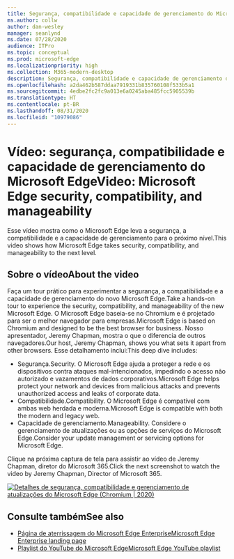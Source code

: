 ```yaml
---
title: Segurança, compatibilidade e capacidade de gerenciamento do Microsoft Edge
ms.author: collw
author: dan-wesley
manager: seanlynd
ms.date: 07/28/2020
audience: ITPro
ms.topic: conceptual
ms.prod: microsoft-edge
ms.localizationpriority: high
ms.collection: M365-modern-desktop
description: Segurança, compatibilidade e capacidade de gerenciamento do Microsoft Edge
ms.openlocfilehash: a2da462b587ddaa7919331b835760108f533b5a1
ms.sourcegitcommit: 4edbe2fc2fc9a013e6a0245aba485fcc5905539b
ms.translationtype: HT
ms.contentlocale: pt-BR
ms.lasthandoff: 08/31/2020
ms.locfileid: "10979086"
---
```

# <span data-ttu-id="0db47-103">Vídeo: segurança, compatibilidade e capacidade de gerenciamento do Microsoft Edge</span><span class="sxs-lookup"><span data-stu-id="0db47-103">Video: Microsoft Edge security, compatibility, and manageability</span></span>

<span data-ttu-id="0db47-104">Esse vídeo mostra como o Microsoft Edge leva a segurança, a compatibilidade e a capacidade de gerenciamento para o próximo nível.</span><span class="sxs-lookup"><span data-stu-id="0db47-104">This video shows how Microsoft Edge takes security, compatibility, and manageability to the next level.</span></span>

## <span data-ttu-id="0db47-105">Sobre o vídeo</span><span class="sxs-lookup"><span data-stu-id="0db47-105">About the video</span></span>

<span data-ttu-id="0db47-106">Faça um tour prático para experimentar a segurança, a compatibilidade e a capacidade de gerenciamento do novo Microsoft Edge.</span><span class="sxs-lookup"><span data-stu-id="0db47-106">Take a hands-on tour to experience the security, compatibility, and manageability of the new Microsoft Edge.</span></span> <span data-ttu-id="0db47-107">O Microsoft Edge baseia-se no Chromium e é projetado para ser o melhor navegador para empresas.</span><span class="sxs-lookup"><span data-stu-id="0db47-107">Microsoft Edge is based on Chromium and designed to be the best browser for business.</span></span> <span data-ttu-id="0db47-108">Nosso apresentador, Jeremy Chapman, mostra o que o diferencia de outros navegadores.</span><span class="sxs-lookup"><span data-stu-id="0db47-108">Our host, Jeremy Chapman, shows you what sets it apart from other browsers.</span></span> <span data-ttu-id="0db47-109">Esse detalhamento inclui:</span><span class="sxs-lookup"><span data-stu-id="0db47-109">This deep dive includes:</span></span>

- <span data-ttu-id="0db47-110">Segurança.</span><span class="sxs-lookup"><span data-stu-id="0db47-110">Security.</span></span> <span data-ttu-id="0db47-111">O Microsoft Edge ajuda a proteger a rede e os dispositivos contra ataques mal-intencionados, impedindo o acesso não autorizado e vazamentos de dados corporativos.</span><span class="sxs-lookup"><span data-stu-id="0db47-111">Microsoft Edge helps protect your network and devices from malicious attacks and prevents unauthorized access and leaks of corporate data.</span></span>
- <span data-ttu-id="0db47-112">Compatibilidade.</span><span class="sxs-lookup"><span data-stu-id="0db47-112">Compatibility.</span></span> <span data-ttu-id="0db47-113">O Microsoft Edge é compatível com ambas web herdada e moderna.</span><span class="sxs-lookup"><span data-stu-id="0db47-113">Microsoft Edge is compatible with both the modern and legacy web.</span></span>
- <span data-ttu-id="0db47-114">Capacidade de gerenciamento.</span><span class="sxs-lookup"><span data-stu-id="0db47-114">Manageability.</span></span> <span data-ttu-id="0db47-115">Considere o gerenciamento de atualizações ou as opções de serviços do Microsoft Edge.</span><span class="sxs-lookup"><span data-stu-id="0db47-115">Consider your update management or servicing options for Microsoft Edge.</span></span>

<span data-ttu-id="0db47-116">Clique na próxima captura de tela para assistir ao vídeo de Jeremy Chapman, diretor do Microsoft 365.</span><span class="sxs-lookup"><span data-stu-id="0db47-116">Click the next screenshot to watch the video by Jeremy Chapman, Director of Microsoft 365.</span></span>
<!--
[![Video: Security, compatibility, and manageability](http://img.youtube.com/vi/uMmh_gNaM4I/0.jpg)](http://www.youtube.com/watch?v=uMmh_gNaM4I "Microsoft Edge security, compatibility, and update management deep dive (Chromium | 2020)")-->

[![Detalhes de segurança, compatibilidade e gerenciamento de atualizações do Microsoft Edge (Chromium | 2020)](https://res.cloudinary.com/marcomontalbano/image/upload/v1595890410/video_to_markdown/images/youtube--uMmh_gNaM4I-c05b58ac6eb4c4700831b2b3070cd403.jpg)](http://www.youtube.com/watch?v=uMmh_gNaM4I "Video: Security, compatibility, and manageability")

## <span data-ttu-id="0db47-118">Consulte também</span><span class="sxs-lookup"><span data-stu-id="0db47-118">See also</span></span>

- [<span data-ttu-id="0db47-119">Página de aterrissagem do Microsoft Edge Enterprise</span><span class="sxs-lookup"><span data-stu-id="0db47-119">Microsoft Edge Enterprise landing page</span></span>](https://aka.ms/EdgeEnterprise)
- [<span data-ttu-id="0db47-120">Playlist do YouTube do Microsoft Edge</span><span class="sxs-lookup"><span data-stu-id="0db47-120">Microsoft Edge YouTube playlist</span></span>](https://www.youtube.com/playlist?list=PLXtHYVsvn_b-uXh1tMeYpT-0iD8tD3tFy)